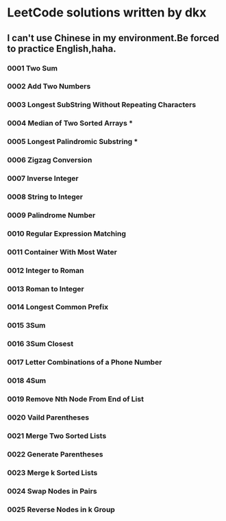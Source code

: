 # LeetCode solutions written by dkx

## I can't use Chinese in my environment.Be forced to practice English,haha.

### 0001 Two Sum
### 0002 Add Two Numbers
### 0003 Longest SubString Without Repeating Characters
### 0004 Median of Two Sorted Arrays *
### 0005 Longest Palindromic Substring *
### 0006 Zigzag Conversion
### 0007 Inverse Integer
### 0008 String to Integer
### 0009 Palindrome Number
### 0010 Regular Expression Matching
### 0011 Container With Most Water
### 0012 Integer to Roman
### 0013 Roman to Integer
### 0014 Longest Common Prefix
### 0015 3Sum
### 0016 3Sum Closest
### 0017 Letter Combinations of a Phone Number
### 0018 4Sum
### 0019 Remove Nth Node From End of List
### 0020 Vaild Parentheses
### 0021 Merge Two Sorted Lists
### 0022 Generate Parentheses
### 0023 Merge k Sorted Lists
### 0024 Swap Nodes in Pairs
### 0025 Reverse Nodes in k Group